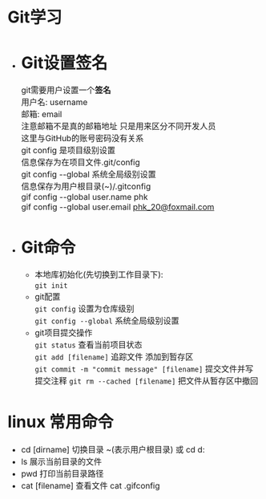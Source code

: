<font size="3px">

# Git学习
* # Git设置签名  
    git需要用户设置一个**签名**  
    用户名: username  
    邮箱: email  
    注意邮箱不是真的邮箱地址 只是用来区分不同开发人员  
    这里与GitHub的账号密码没有关系  
    git config 是项目级别设置  
    信息保存为在项目文件.git/config   
    git config --global 系统全局级别设置  
    信息保存为用户根目录(~)/.gitconfig   
    gif config --global user.name phk  
    gif config --global user.email phk_20@foxmail.com

* # Git命令
    * 本地库初始化(先切换到工作目录下):   
    `git init `  
    * git配置  
    `git config` 设置为仓库级别  
    `git config --global` 系统全局级别设置  
    * git项目提交操作  
    `git status` 查看当前项目状态  
    `git add [filename]` 追踪文件 添加到暂存区  
    `git commit -m "commit message" [filename]` 提交文件并写提交注释
    `git rm --cached [filename]` 把文件从暂存区中撤回  
# linux 常用命令
* cd [dirname] 切换目录 ~(表示用户根目录) 或 cd d:
* ls 展示当前目录的文件
* pwd 打印当前目录路径
* cat [filename] 查看文件 cat .gifconfig